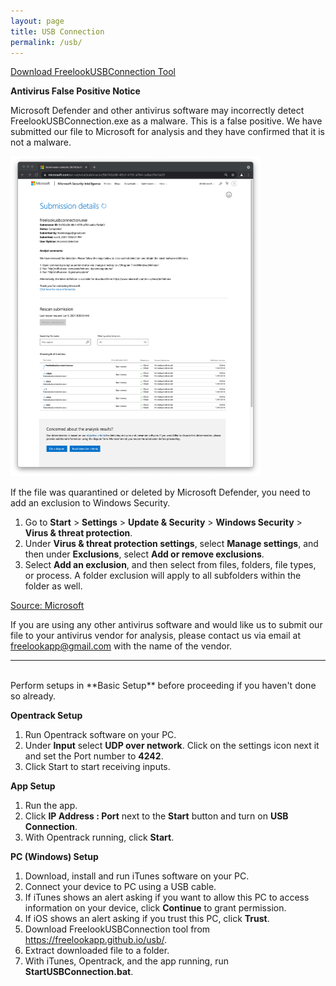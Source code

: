 ```yaml
---
layout: page
title: USB Connection
permalink: /usb/
---
```


<a href="/files/FreelookUSBConnection.zip">Download FreelookUSBConnection Tool</a>

**Antivirus False Positive Notice**

Microsoft Defender and other antivirus software may incorrectly detect FreelookUSBConnection.exe as a malware. This is a false positive. We have submitted our file to Microsoft for analysis and they have confirmed that it is not a malware.

<a href="/assets/report/analysis_report.png">
    <img src="/assets/report/analysis_report.png" width="400">
</a>

If the file was quarantined or deleted by Microsoft Defender, you need to add an exclusion to Windows Security.
1. Go to **Start** > **Settings** > **Update & Security** > **Windows Security** > **Virus & threat protection**.
2. Under **Virus & threat protection settings**, select **Manage settings**, and then under **Exclusions**, select **Add or remove exclusions**.
3. Select **Add an exclusion**, and then select from files, folders, file types, or process. A folder exclusion will apply to all subfolders within the folder as well.

[Source: Microsoft](https://support.microsoft.com/en-us/windows/add-an-exclusion-to-windows-security-811816c0-4dfd-af4a-47e4-c301afe13b26)

If you are using any other antivirus software and would like us to submit our file to your antivirus vendor for analysis, please contact us via email at [freelookapp@gmail.com][freelookapp-email] with the name of the vendor.

---
<br />
Perform setups in **Basic Setup** before proceeding if you haven't done so already.

**Opentrack Setup**

1. Run Opentrack software on your PC.
2. Under **Input** select **UDP over network**. Click on the settings icon next it and set the Port number to **4242**.
3. Click Start to start receiving inputs.

**App Setup**

1. Run the app.
2. Click **IP Address : Port** next to the **Start** button and turn on **USB Connection**.
3. With Opentrack running, click **Start**.

**PC (Windows) Setup**

1. Download, install and run iTunes software on your PC.
2. Connect your device to PC using a USB cable.
3. If iTunes shows an alert asking if you want to allow this PC to access information on your device, click **Continue** to grant permission.
4. If iOS shows an alert asking if you trust this PC, click **Trust**.
5. Download FreelookUSBConnection tool from <a href="/usb/">https://freelookapp.github.io/usb/</a>.
6. Extract downloaded file to a folder.
7. With iTunes, Opentrack, and the app running, run **StartUSBConnection.bat**.


[freelookapp-email]: mailto:freelookapp@gmail.com
